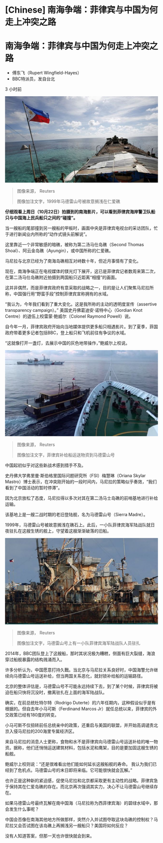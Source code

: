 # [Chinese] 南海争端：菲律宾与中国为何走上冲突之路

#  南海争端：菲律宾与中国为何走上冲突之路

  * 傅东飞（Rupert Wingfield-Hayes） 
  * BBC特派员，发自台北 

3 小时前

![Sierra madre](_131504186_96e16b5040c12e566a24777c8224b8638e4fbfee.jpg)

> 图像来源，  Reuters
>
> 图像加注文字，1999年马德雷山号被故意搁浅在仁爱礁

**仔细观看上周日（10月22日）拍摄到的南海影片，可以看到菲律宾海岸警卫队船只与中国海上民兵船只之间的“碰撞”。**

当一艘船的尾部撞到另一艘船的甲板时，画面中央是菲律宾电视台的采访团队，忙于进行新闻业内所称的“动作式镜头前解说”。

这里靠近一个非常敏感的暗礁，被称为第二汤马仕岛礁（Second Thomas Shoal）、阿云金岛礁（Ayungin），或中国所称的仁爱礁。

马尼拉与北京已经为了南海岛礁相互对峙数十年，但近月事情有了变化。

现在，南海争端正在电视媒体的镁光灯下展开，这已是菲律宾记者数周来第二次，在第二汤马仕岛礁附近拍摄到两国船只近距离“相撞”的画面。

这并非偶然，而是菲律宾政府有意采取的战略之一，目的是让人们聚焦马尼拉所称，中国强行用“野蛮手段”控制菲律宾宣称拥有的水域。

“我认为，今年我们看到了重大变化。这是我所称的主动的透明度宣传（assertive transparency campaign）。” 美国史丹佛葛迪安·诺特中心（Gordian Knot Centre）的退伍上校雷蒙·鲍威尔（Colonel Raymond Powell）说。

自今年一月，菲律宾政府开始向当地媒体提供更多船只相遇影片。到了夏季，菲国政府带着更多记者包括BBC，登上船只和飞机前往有争议的水域。

“这就像打开一盏灯，去展示中国的灰色地带操作，”鲍威尔上校说。

![A Philippine flagged boat is blocked by a China Coast Guard vessel](_131504189_a7943097929751b33095202139e2d5b7f18fa909.jpg)

> 图像来源，  Reuters
>
> 图像加注文字，菲律宾补给船运送物资到马德雷山号

中国起初似乎对这些新战术感到措手不及。

史丹佛大学弗里曼·斯伯格里国际问题研究所（FSI）梅慧琳（Oriana Skylar Mastro）博士表示，在冲突刚开始的一段时间内，马尼拉的策略似乎奏效，“我们看到了中国活动的暂时停滞”。

因为北京放松了态度，马尼拉得以多次对其在第二汤马士岛礁的前哨基地进行补给运输。

该基地上是一艘二战时期的老旧登陆舰，名为马德雷山号（Sierra Madre）。

1999年，马德雷山号被故意搁浅在礁石上。此后，一小队菲律宾海军陆战队就日夜驻扎在这艘生锈的舰上，守望着这艘渐渐破落的旧船。

![Sierra madre](_131504184_d9d2bf787dbdb3a1131b190708692b931e57a8fc.jpg)

> 图像来源，  Reuters
>
> 图像加注文字，马德雷山号上有一小队菲律宾海军陆战队人员驻扎

2014年，BBC团队登上了这艘船，那时其状况极为糟糕，侧面有巨大裂缝，海浪穿过船舰暴露的结构溅涌而入。

许多分析认为，中国愿意打持久戰。当北京与马尼拉关系良好时，中国海警允许继续向马德雷山号运送补给，但当两国关系恶化，就封锁补给船的运输路径。

北京的整体评估是，马德雷山号不可能永远持续下去，到了某个时候，菲律宾将被迫在船只快将沉没时，撤离驻扎在上面的海军陆战队。

确实，在前总统杜特尔特（Rodrigo Duterte）的六年任期内，这种假设似乎是有根据的。但自去年小马可斯（Ferdinand Marcos Jr）就任总统以来，菲律宾的外交政策已经有180度的转变。

小马可斯不仅扭转前任总统亲中的政策，还重启与美国的联盟，并开始高调谴责北京入侵马尼拉的200海里专属经济区。

来自马尼拉的消息人士更称，食物和水不是菲律宾向马德雷山号运送补给的唯一物资。据称，他们还悄悄运送建筑材料，包括水泥和鹰架，目的是要加固这艘生锈的船舰。

鲍威尔上校则说：“还是很难看出他们能如何延长这艘船舰的寿命。 我认为我们已经到了危机点。马德雷山号的末日即将来临。它可能很快就会瓦解。”

也许正是这种新的紧迫感，促使马尼拉和北京都采取更有主动性的战略。菲律宾急于保持其在仁爱岛礁的存在。而北京再次强调其实力，决心不让马德雷山号继续存在。

如果马德雷山号最终瓦解在南中国海（马尼拉称为西菲律宾海）的碧绿水域中，那会发生什么事呢？

中国会否像在南海其他地方所做那样，突然介入并试图夺取这块岛礁的控制权？马尼拉又会否试图在该岛礁上再搁浅另一艘船只？美国将如何反应？

没有人知道答案，但那一天也许很快就会到来。



